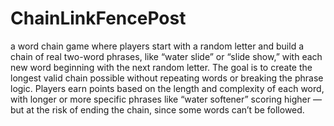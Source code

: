 # ChainLinkFencePost
a word chain game where players start with a random letter and build a chain of real two-word phrases, like “water slide” or “slide show,” with each new word beginning with the next random letter. The goal is to create the longest valid chain possible without repeating words or breaking the phrase logic. Players earn points based on the length and complexity of each word, with longer or more specific phrases like “water softener” scoring higher — but at the risk of ending the chain, since some words can’t be followed.
